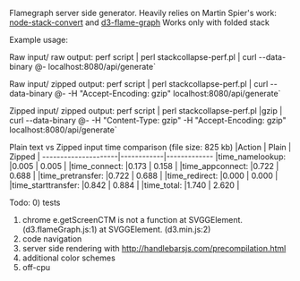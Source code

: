 Flamegraph server side generator. Heavily relies on Martin Spier's work: [node-stack-convert](https://github.com/spiermar/node-stack-convert) and [d3-flame-graph](https://github.com/spiermar/d3-flame-graph)
Works only with folded stack

Example usage: 

Raw input/ raw output: 
perf script | perl stackcollapse-perf.pl | curl --data-binary @- localhost:8080/api/generate`

Raw input/ zipped output: 
perf script | perl stackcollapse-perf.pl | curl --data-binary @- -H "Accept-Encoding: gzip" localhost:8080/api/generate`

Zipped input/ zipped output:
perf script | perl stackcollapse-perf.pl |gzip | curl --data-binary @- -H "Content-Type: gzip" -H "Accept-Encoding: gzip" localhost:8080/api/generate`

Plain text vs Zipped input time comparison (file size: 825 kb)
|Action              | Plain      | Zipped     |
---------------------|------------|-------------
|time_namelookup:    |0.005       | 0.005      |
|time_connect:       |0.173       | 0.158      |
|time_appconnect:    |0.722       | 0.688      |
|time_pretransfer:   |0.722       | 0.688      |
|time_redirect:      |0.000       | 0.000      |
|time_starttransfer: |0.842       | 0.884      |
|time_total:         |1.740       | 2.620      |
                 

Todo: 
0) tests
1) chrome e.getScreenCTM is not a function
    at SVGGElement.<anonymous> (d3.flameGraph.js:1)
    at SVGGElement.<anonymous> (d3.min.js:2)
2) code navigation
3) server side rendering with http://handlebarsjs.com/precompilation.html
4) additional color schemes
5) off-cpu
